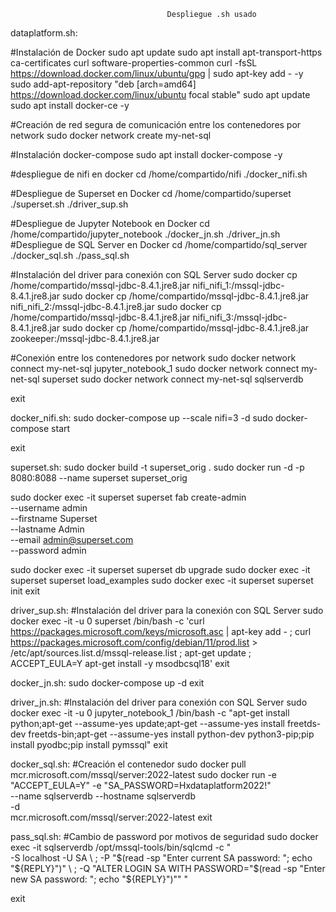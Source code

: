                                        Despliegue .sh usado


dataplatform.sh:

#Instalación de Docker
sudo apt update
sudo apt install apt-transport-https ca-certificates curl software-properties-common
curl -fsSL https://download.docker.com/linux/ubuntu/gpg | sudo apt-key add - -y
sudo add-apt-repository "deb [arch=amd64] https://download.docker.com/linux/ubuntu focal stable"
sudo apt update
sudo apt install docker-ce -y

#Creación de red segura de comunicación entre los contenedores por network
sudo docker network create my-net-sql

#Instalación docker-compose
sudo apt install docker-compose -y

#despliegue de nifi en docker
cd /home/compartido/nifi
./docker_nifi.sh

#Despliegue de Superset en Docker
cd /home/compartido/superset
./superset.sh
./driver_sup.sh

#Despliegue de Jupyter Notebook en Docker
cd /home/compartido/jupyter_notebook
./docker_jn.sh
./driver_jn.sh
#Despliegue de SQL Server en Docker
cd /home/compartido/sql_server
./docker_sql.sh
./pass_sql.sh

#Instalación del driver para conexión con SQL Server
sudo docker cp /home/compartido/mssql-jdbc-8.4.1.jre8.jar nifi_nifi_1:/mssql-jdbc-8.4.1.jre8.jar
sudo docker cp /home/compartido/mssql-jdbc-8.4.1.jre8.jar nifi_nifi_2:/mssql-jdbc-8.4.1.jre8.jar
sudo docker cp /home/compartido/mssql-jdbc-8.4.1.jre8.jar nifi_nifi_3:/mssql-jdbc-8.4.1.jre8.jar
sudo docker cp /home/compartido/mssql-jdbc-8.4.1.jre8.jar zookeeper:/mssql-jdbc-8.4.1.jre8.jar

#Conexión entre los contenedores por network
sudo docker network connect my-net-sql jupyter_notebook_1
sudo docker network connect my-net-sql superset
sudo docker network connect my-net-sql sqlserverdb

exit


docker_nifi.sh:
sudo docker-compose up --scale nifi=3 -d
sudo docker-compose start

exit


superset.sh:
sudo docker build -t superset_orig .
sudo docker run -d -p 8080:8088 --name superset superset_orig

sudo docker exec -it superset superset fab create-admin \
              --username admin \
              --firstname Superset \
              --lastname Admin \
              --email admin@superset.com \
              --password admin

sudo docker exec -it superset superset db upgrade
sudo docker exec -it superset superset load_examples
sudo docker exec -it superset superset init
exit


driver_sup.sh:
#Instalación del driver para la conexión con SQL Server
sudo docker exec -it -u 0 superset /bin/bash -c 'curl https://packages.microsoft.com/keys/microsoft.asc | apt-key add - ; curl https://packages.microsoft.com/config/debian/11/prod.list > /etc/apt/sources.list.d/mssql-release.list ; apt-get update ; ACCEPT_EULA=Y apt-get install -y msodbcsql18'
exit


docker_jn.sh:
sudo docker-compose up -d
exit


driver_jn.sh:
#Instalación del driver para conexión con SQL Server
sudo docker exec -it -u 0 jupyter_notebook_1 /bin/bash -c "apt-get install python;apt-get --assume-yes update;apt-get --assume-yes install freetds-dev freetds-bin;apt-get --assume-yes install python-dev python3-pip;pip install pyodbc;pip install pymssql"
exit


docker_sql.sh:
#Creación el contenedor
sudo docker pull mcr.microsoft.com/mssql/server:2022-latest
sudo docker run -e "ACCEPT_EULA=Y" -e "SA_PASSWORD=Hxdataplatform2022!" \
--name sqlserverdb --hostname sqlserverdb \
-d \
mcr.microsoft.com/mssql/server:2022-latest
exit


pass_sql.sh:
#Cambio de password por motivos de seguridad
sudo docker exec -it sqlserverdb /opt/mssql-tools/bin/sqlcmd -c " \
-S localhost -U SA \ ;
-P "$(read -sp "Enter current SA password: "; echo "${REPLY}")" \ ;
-Q "ALTER LOGIN SA WITH PASSWORD=\"$(read -sp "Enter new SA password: "; echo "${REPLY}")\"" "

exit

